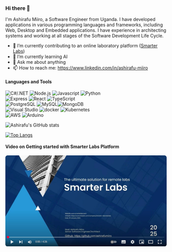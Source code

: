 ### Hi there 👋


I'm Ashirafu Miiro, a Software Engineer from Uganda. I have developed applications in various programming languages and frameworks, including Web, Desktop and Embedded applications. I have experience in architecting systems and working at all stages of the Software Development Life Cycle.

- 🔭 I’m currently contributing to an online laboratory platform ([Smarter Labs](https://www.smarterlabs.tech/))
- 🌱 I’m currently learning AI
- 💬 Ask me about anything
- 📫 How to reach me: https://www.linkedin.com/in/ashirafu-miiro

#### Languages and Tools  
<img title="C#/.NET" src="https://github.com/get-icon/geticon/raw/master/icons/c-sharp.svg" alt="C#/.NET" width="50px"
    height="50px"> <img title="Node.js" src="https://github.com/get-icon/geticon/raw/master/icons/nodejs-icon.svg"
    alt="Node.js" width="50px" height="50px"> <img
    src="https://github.com/get-icon/geticon/raw/master/icons/javascript.svg" alt="Javascript" width="50px"
    height="50px" title="JavaScript"> <img src="https://github.com/get-icon/geticon/raw/master/icons/python.svg"
    alt="Python" width="50px" height="50px">  
<img title="Express" src="https://github.com/get-icon/geticon/raw/master/icons/express.svg" alt="Express" width="50px"
    height="50px"> <img src="https://github.com/get-icon/geticon/raw/master/icons/react.svg" alt="React" title="React"
    width="50px" height="50px"> <img src="https://github.com/get-icon/geticon/raw/master/icons/typescript-icon.svg"
    alt="TypeScript" title="TypeScript" width="50px" height="50px">  
<img src="https://github.com/get-icon/geticon/raw/master/icons/postgresql-logo.svg" alt="PostgreSQL" title="PostgreSQL"
    width="50px" height="50px"> <img src="https://github.com/get-icon/geticon/raw/master/icons/mysql.svg" alt="MySQL"
    title="MySQL" width="50px" height="50px"><img src="https://github.com/get-icon/geticon/raw/master/icons/mongodb.svg"
    alt="MongoDB" title="MongoDB" width="50px" height="50px">  
<img src="https://github.com/get-icon/geticon/raw/master/icons/visual-studio.svg" alt="Visual Studio"
    title="Visual Studio" width="50px" height="50px"> <img
    src="https://github.com/get-icon/geticon/raw/master/icons/docker-icon.svg" alt="docker" title="Docker" width="50px"
    height="50px"> <img src="https://github.com/get-icon/geticon/raw/master/icons/kubernetes.svg" alt="Kubernetes"
    title="Kubernetes" width="50px" height="50px">  
<img src="https://github.com/get-icon/geticon/raw/master/icons/aws.svg" alt="AWS" title="AWS" width="50px"
    height="50px"> <img src="https://github.com/get-icon/geticon/raw/master/icons/arduino.svg" alt="Arduino"
    title="Arduino" width="50px" height="50px">


![Ashirafu's GitHub stats](https://github-readme-stats.vercel.app/api?username=ashirafumiiro&show_icons=true)  

[![Top Langs](https://github-readme-stats.vercel.app/api/top-langs/?username=ashirafumiiro&hide=php)](https://github.com/anuraghazra/github-readme-stats)


#### Video on Getting started with Smarter Labs Platform
[![YouTube video tutorial](./you-tube-tutorial.jpg)](https://www.youtube.com/watch?v=VHtY-7t2utg "Getting started with Smarter Labs Platform (YouTube)")
